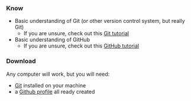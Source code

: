 
### Know
* Basic understanding of Git (or other version control system, but really Git)
  * If you are unsure, check out this [Git tutorial](http://rogerdudler.github.io/git-guide/)
* Basic understanding of GitHub
  * If you are unsure, check out this [GitHub tutorial](https://guides.github.com/activities/hello-world/)

### Download
Any computer will work, but you will need:
* [Git](https://git-scm.com/) installed on your machine
* a [Github profile](https://github.com/) all ready created
